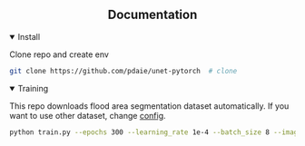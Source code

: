 ## <div align="center">Documentation</div>


<details open>
<summary>Install</summary>

Clone repo and create env

```bash
git clone https://github.com/pdaie/unet-pytorch  # clone
```
</details>


<details open>
<summary>Training</summary>

This repo downloads flood area segmentation dataset automatically. If you want to use other dataset, change [config](https://github.com/pdaie/unet-pytorch/blob/master/data/config.yaml).

```bash
python train.py --epochs 300 --learning_rate 1e-4 --batch_size 8 --image_size 256 256
```
</details>
